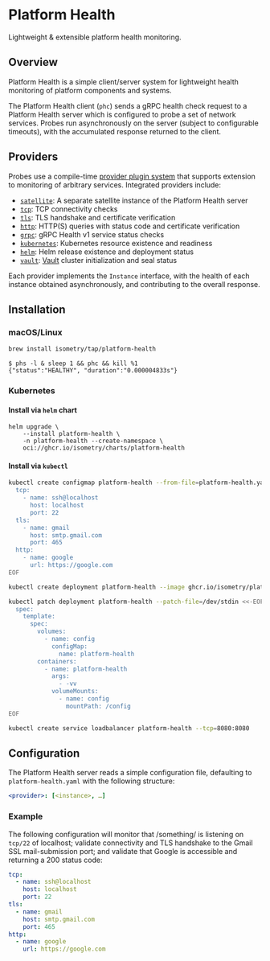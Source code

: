 # Platform Health

Lightweight & extensible platform health monitoring.

## Overview

Platform Health is a simple client/server system for lightweight health monitoring of platform components and systems.

The Platform Health client (`phc`) sends a gRPC health check request to a Platform Health server which is configured to probe a set of network services. Probes run asynchronously on the server (subject to configurable timeouts), with the accumulated response returned to the client.

## Providers

Probes use a compile-time [provider plugin system](pkg/provider) that supports extension to monitoring of arbitrary services. Integrated providers include:

* [`satellite`](pkg/provider/satellite): A separate satellite instance of the Platform Health server
* [`tcp`](pkg/provider/tcp): TCP connectivity checks
* [`tls`](pkg/provider/tls): TLS handshake and certificate verification
* [`http`](pkg/provider/http): HTTP(S) queries with status code and certificate verification
* [`grpc`](pkg/provider/grpc): gRPC Health v1 service status checks
* [`kubernetes`](pkg/provider/kubernetes): Kubernetes resource existence and readiness
* [`helm`](pkg/provider/helm): Helm release existence and deployment status
* [`vault`](pkg/provider/vault): [Vault](https://www.vaultproject.io/) cluster initialization and seal status

Each provider implements the `Instance` interface, with the health of each instance obtained asynchronously, and contributing to the overall response.

## Installation

### macOS/Linux

```bash
brew install isometry/tap/platform-health
```

```console
$ phs -l & sleep 1 && phc && kill %1
{"status":"HEALTHY", "duration":"0.000004833s"}
```

### Kubernetes

#### Install via `helm` chart

```console
helm upgrade \
    --install platform-health \
    -n platform-health --create-namespace \
    oci://ghcr.io/isometry/charts/platform-health
```

#### Install via `kubectl`

```bash
kubectl create configmap platform-health --from-file=platform-health.yaml=/dev/stdin <<-EOF
  tcp:
    - name: ssh@localhost
      host: localhost
      port: 22
  tls:
    - name: gmail
      host: smtp.gmail.com
      port: 465
  http:
    - name: google
      url: https://google.com
EOF

kubectl create deployment platform-health --image ghcr.io/isometry/platform-health:latest --port=8080

kubectl patch deployment platform-health --patch-file=/dev/stdin <<-EOF
  spec:
    template:
      spec:
        volumes:
          - name: config
            configMap:
              name: platform-health
        containers:
          - name: platform-health
            args:
              - -vv
            volumeMounts:
              - name: config
                mountPath: /config
EOF

kubectl create service loadbalancer platform-health --tcp=8080:8080
```

## Configuration

The Platform Health server reads a simple configuration file, defaulting to `platform-health.yaml` with the following structure:

```yaml
<provider>: [<instance>, …]
```

### Example

The following configuration will monitor that /something/ is listening on `tcp/22` of localhost; validate connectivity and TLS handshake to the Gmail SSL mail-submission port; and validate that Google is accessible and returning a 200 status code:

```yaml
tcp:
  - name: ssh@localhost
    host: localhost
    port: 22
tls:
  - name: gmail
    host: smtp.gmail.com
    port: 465
http:
  - name: google
    url: https://google.com
```

